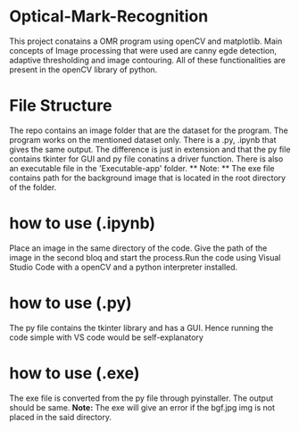 # Optical-Mark-Recognition
This project conatains a OMR program using openCV and matplotlib. Main concepts of Image processing that were used are canny egde detection, adaptive thresholding and image contouring. All of these functionalities are present in the openCV library of python.

# File Structure
The repo contains an image folder that are the dataset for the program. The program works on the mentioned dataset only. There is a .py, .ipynb that gives the same output. The difference is just in extension and that the py file contains tkinter for GUI and py file conatins a driver function. 
There is also an executable file in the 'Executable-app' folder. ** Note: ** The exe file contains path for the background image that is located in the root directory of the folder.

# how to use (.ipynb)
Place an image in the same directory of the code. Give the path of the image in the second bloq and start the process.Run the code using Visual Studio Code with a openCV and a python interpreter installed.

# how to use (.py)
The py file contains the tkinter library and has a GUI. Hence running the code simple with VS code would be self-explanatory

# how to use (.exe)
The exe file is converted from the py file through pyinstaller. The output should be same. **Note:** The exe will give an error if the bgf.jpg img is not placed in the said directory.
